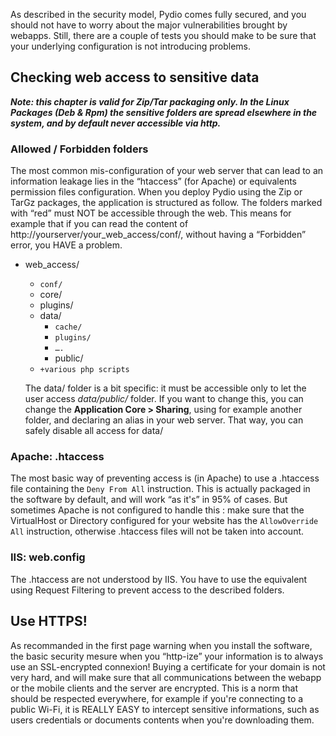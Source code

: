 As described in the security model, Pydio comes fully secured, and you should not have to worry about the major vulnerabilities brought by webapps. Still, there are a couple of tests you should make to be sure that your underlying configuration is not introducing problems.

## Checking web access to sensitive data
**_Note: this chapter is valid for Zip/Tar packaging only. In the Linux Packages (Deb & Rpm) the sensitive folders are spread elsewhere in the system, and by default never accessible via http._**

### Allowed / Forbidden folders
The most common mis-configuration of your web server that can lead to an information leakage lies in the “htaccess” (for Apache) or equivalents permission files configuration. When you deploy Pydio using the Zip or TarGz packages, the application is structured as follow. The folders marked with “red” must NOT be accessible through the web. This means for example that if you can read the content of http://yourserver/your_web_access/conf/, without having a “Forbidden” error, you HAVE a problem.

+ web_access/
    - `conf/`
    - core/
    - plugins/ 
    - data/
        * `cache/`
        * `plugins/`
        * `….`
        * public/
    - `+various php scripts`

    The data/ folder is a bit specific: it must be accessible only to let the user access *data/public/* folder. If you want to change this, you can change the **Application Core > Sharing**, using for example another folder, and declaring an alias in your web server. That way, you can safely disable all access for data/

### Apache: .htaccess
The most basic way of preventing access is (in Apache) to use a .htaccess file containing the `Deny From All` instruction. This is actually packaged in the software by default, and will work “as it's” in 95% of cases. But sometimes Apache is not configured to handle this : make sure that the VirtualHost or Directory configured for your website has the `AllowOverride All` instruction, otherwise .htaccess files will not be taken into account.

### IIS: web.config
The .htaccess are not understood by IIS. You have to use the equivalent using Request Filtering to prevent access to the described folders.

## Use HTTPS!
As recommanded in the first page warning when you install the software, the basic security mesure when you “http-ize” your information is to always use an SSL-encrypted connexion! Buying a certificate for your domain is not very hard, and will make sure that all communications between the webapp or the mobile clients and the server are encrypted. This is a norm that should be respected everywhere, for example if you're connecting to a public Wi-Fi, it is REALLY EASY to intercept sensitive informations, such as users credentials or documents contents when you're downloading them.
